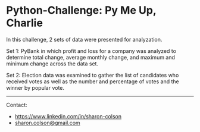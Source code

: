 # Python-Challenge: Py Me Up, Charlie

In this challenge, 2 sets of data were presented for analyzation. 

Set 1: PyBank in which profit and loss for a company was analyzed to determine total change, average monthly change, and maximum and minimum change across the data set.

Set 2: Election data was examined to gather the list of candidates who received votes as well as the number and percentage of votes and the winner by popular vote. 

<hr>

Contact:

* https://www.linkedin.com/in/sharon-colson
* sharon.colson@gmail.com
	
